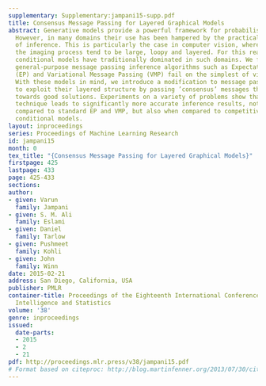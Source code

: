 ```yaml
---
supplementary: Supplementary:jampani15-supp.pdf
title: Consensus Message Passing for Layered Graphical Models
abstract: Generative models provide a powerful framework for probabilistic reasoning.
  However, in many domains their use has been hampered by the practical difficulties
  of inference. This is particularly the case in computer vision, where models of
  the imaging process tend to be large, loopy and layered. For this reason bottom-up
  conditional models have traditionally dominated in such domains. We find that widely-used,
  general-purpose message passing inference algorithms such as Expectation Propagation
  (EP) and Variational Message Passing (VMP) fail on the simplest of vision models.
  With these models in mind, we introduce a modification to message passing that learns
  to exploit their layered structure by passing ’consensus’ messages that guide inference
  towards good solutions. Experiments on a variety of problems show that the proposed
  technique leads to significantly more accurate inference results, not only when
  compared to standard EP and VMP, but also when compared to competitive bottom-up
  conditional models.
layout: inproceedings
series: Proceedings of Machine Learning Research
id: jampani15
month: 0
tex_title: "{Consensus Message Passing for Layered Graphical Models}"
firstpage: 425
lastpage: 433
page: 425-433
sections: 
author:
- given: Varun
  family: Jampani
- given: S. M. Ali
  family: Eslami
- given: Daniel
  family: Tarlow
- given: Pushmeet
  family: Kohli
- given: John
  family: Winn
date: 2015-02-21
address: San Diego, California, USA
publisher: PMLR
container-title: Proceedings of the Eighteenth International Conference on Artificial
  Intelligence and Statistics
volume: '38'
genre: inproceedings
issued:
  date-parts:
  - 2015
  - 2
  - 21
pdf: http://proceedings.mlr.press/v38/jampani15.pdf
# Format based on citeproc: http://blog.martinfenner.org/2013/07/30/citeproc-yaml-for-bibliographies/
---
```

